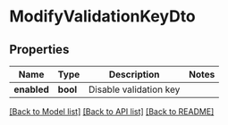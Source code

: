 # ModifyValidationKeyDto

## Properties

Name | Type | Description | Notes
------------ | ------------- | ------------- | -------------
**enabled** | **bool** | Disable validation key | 

[[Back to Model list]](../README.md#documentation-for-models) [[Back to API list]](../README.md#documentation-for-api-endpoints) [[Back to README]](../README.md)


